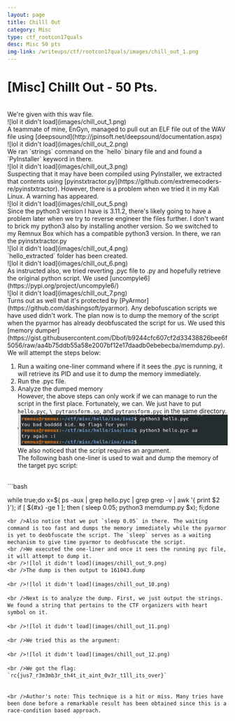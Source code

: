 ```yaml
---
layout: page
title: Chilll Out
category: Misc
type: ctf_rootcon17quals
desc: Misc 50 pts
img-link: /writeups/ctf/rootcon17quals/images/chill_out_1.png
---
```



# [Misc] Chillt Out - 50 Pts.

<br />
We're given with this wav file.<br />
![lol it didn't load](images/chill_out_1.png)
<br />A teammate of mine, EnGyn, managed to pull out an ELF file out of the WAV file using [deepsound](http://jpinsoft.net/deepsound/documentation.aspx)<br />
![lol it didn't load](images/chill_out_2.png)
<br />We ran `strings` command on the `hello` binary file and and found a `PyInstaller` keyword in there.<br />
![lol it didn't load](images/chill_out_3.png)
<br />Suspecting that it may have been compiled using PyInstaller, we extracted that contents using [pyinstxtractor.py](https://github.com/extremecoders-re/pyinstxtractor). However, there is a problem when we tried it in my Kali Linux. A warning has appeared.<br />
![lol it didn't load](images/chill_out_5.png)
<br />Since the python3 version I have is 3.11.2, there's likely going to have a problem later when we try to reverse engineer the files further. I don't want to brick my python3 also by installing another version. So we switched to my Remnux Box which has a compatible python3 version. In there, we ran the pyinstxtractor.py
<br />![lol it didn't load](images/chill_out_4.png)<br />
`hello_extracted` folder has been created.<br />
![lol it didn't load](images/chill_out_6.png)<br />
As instructed also, we tried reverting .pyc file to .py and hopefully retrieve the original python script. We used [uncompyle6](https://pypi.org/project/uncompyle6/)
<br />![lol it didn't load](images/chill_out_7.png)<br />
Turns out as well that it's protected by [PyArmor](https://github.com/dashingsoft/pyarmor). Any debofuscation scripts we have used didn't work. The plan now is to dump the memory of the script when the pyarmor has already deobfuscated the script for us. We used this [memory dumper](https://gist.githubusercontent.com/Dbof/b9244cfc607cf2d33438826bee6f5056/raw/aa4b75ddb55a58e2007bf12e17daadb0ebebecba/memdump.py).
<br />We will attempt the steps below:

1) Run a waiting one-liner command where if it sees the .pyc is running, it will retrieve its PID and use it to dump the memory immediately.
2) Run the .pyc file. 
3) Analyze the dumped memory
<br />However, the above steps can only work if we can manage to run the script in the first place. Fortunately, we can. We just have to put `hello.pyc`, `\_pytransform.so`, and `pytransform.pyc` in the same directory.
<br />![lol it didn't load](images/chill_out_8.png)
<br />We also noticed that the script requires an argument.<br />
The following bash one-liner is used to wait and dump the memory of the target pyc script:
<br />
```bash

while true;do x=$( ps -aux | grep hello.pyc | grep grep -v | awk '{ print $2 }'); if [ ${#x} -ge 1 ]; then ( sleep 0.05; python3 memdump.py $x); fi;done

```
<br />Also notice that we put `sleep 0.05` in there. The waiting command is too fast and dumps the memory immediately while the pyarmor is yet to deobfuscate the script. The `sleep` serves as a waiting mechanism to give time pyarmor to deobfuscate the script.
<br />We executed the one-liner and once it sees the running pyc file, it will attempt to dump it.
<br />![lol it didn't load](images/chill_out_9.png)
<br />The dump is then output to 161043.dump

<br />![lol it didn't load](images/chill_out_10.png)

<br />Next is to analyze the dump. First, we just output the strings. We found a string that pertains to the CTF organizers with heart symbol on it. 

<br />![lol it didn't load](images/chill_out_11.png)

<br />We tried this as the argument:

<br />![lol it didn't load](images/chill_out_12.png)

<br />We got the flag: `rc{jus7_r3m3mb3r_th4t_it_aint_0v3r_t1ll_its_over}`


<br />Author's note: This technique is a hit or miss. Many tries have been done before a remarkable result has been obtained since this is a race-condition based approach.
